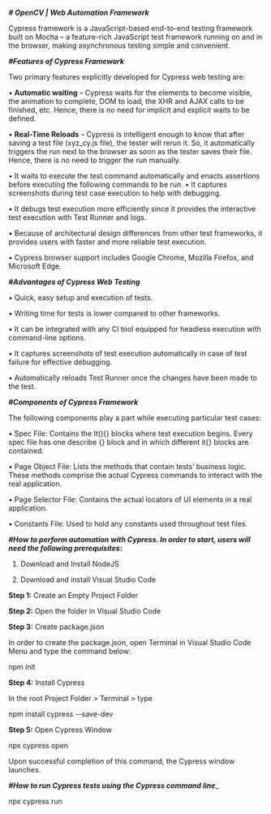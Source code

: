 _**# OpenCV | Web Automation Framework**_

Cypress framework is a JavaScript-based end-to-end testing framework built on Mocha – a feature-rich JavaScript test framework running on and in the browser, making asynchronous testing simple and convenient.

_**#Features of Cypress Framework**_

Two primary features explicitly developed for Cypress web testing are:

•	**Automatic waiting** – Cypress waits for the elements to become visible, the animation to complete, DOM to load, the XHR and AJAX calls to be finished, etc. Hence, there is no need for implicit and explicit waits to be defined.

•	**Real-Time Reloads** – Cypress is intelligent enough to know that after saving a test file (xyz_cy.js file), the tester will rerun it. So, it automatically triggers the run next to the browser as soon as the tester saves their file. Hence, there is no need to trigger the run manually.

•	It waits to execute the test command automatically and enacts assertions before executing the following commands to be run.
•	It captures screenshots during test case execution to help with debugging.

•	It debugs test execution more efficiently since it provides the interactive test execution with Test Runner and logs.

•	Because of architectural design differences from other test frameworks, it provides users with faster and more reliable test execution.

•	Cypress browser support includes Google Chrome, Mozilla Firefox, and Microsoft Edge.

_**#Advantages of Cypress Web Testing**_

•	Quick, easy setup and execution of tests.

•	Writing time for tests is lower compared to other frameworks.

•	It can be integrated with any CI tool equipped for headless execution with command-line options.

•	It captures screenshots of test execution automatically in case of test failure for effective debugging.

•	Automatically reloads Test Runner once the changes have been made to the test.

_**#Components of Cypress Framework**_

The following components play a part while executing particular test cases:

•	Spec File: Contains the It(){} blocks where test execution begins. Every spec file has one describe {} block and in which different it{} blocks are contained.

•	Page Object File: Lists the methods that contain tests’ business logic. These methods comprise the actual Cypress commands to interact with the real application.

•	Page Selector File: Contains the actual locators of UI elements in a real application.

•	Constants File: Used to hold any constants used throughout test files.

_**#How to perform automation with Cypress. In order to start, users will need the following prerequisites:**_

1)	Download and Install NodeJS 

2)	Download and install Visual Studio Code

**Step 1:** Create an Empty Project Folder

**Step 2:** Open the folder in Visual Studio Code

**Step 3:** Create package.json

 In order to create the package.json, open Terminal in Visual Studio Code Menu and type the command below:
 
npm init

**Step 4:** Install Cypress

In the root Project Folder > Terminal > type 

npm install cypress --save-dev

**Step 5:** Open Cypress Window

npx cypress open

Upon successful completion of this command, the Cypress window launches.

_**#How to run Cypress tests using the Cypress command line**__

npx cypress run


